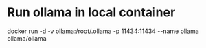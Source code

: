 
# Run ollama in local container
docker run -d -v ollama:/root/.ollama -p 11434:11434 --name ollama ollama/ollama

